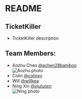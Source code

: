 # README

## TicketKiller

* TicketKiller description

## Team Members:

* Aozhu Chen [@achen28bamboo](https://github.com/achen28bamboo)
<br>![Aozhu photo](https://avatars2.githubusercontent.com/u/22670663?v=3&s=200)
* Colin [@colinxy](https://github.com/colinxy)
* Will [@willkea](https://github.com/willkea)
* Ning Xin [@xiuluoxn](https://github.com/xiuluoxn)
<br>![Ning photo](https://avatars0.githubusercontent.com/u/22165743?v=3&s=450)

